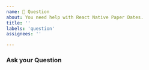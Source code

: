 ```yaml
---
name: 💬 Question
about: You need help with React Native Paper Dates.
title: ''
labels: 'question'
assignees: ''

---
```


### Ask your Question
<!-- A clear and concise question describing the concern -->
